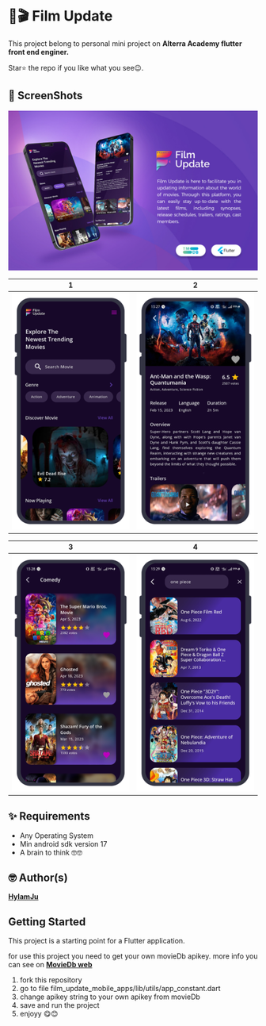 # 🍿🎬 Film Update 

This project belong to personal mini project on 
**Alterra Academy flutter front end enginer.**

Star⭐ the repo if you like what you see😉.


## 📸 ScreenShots

<img src="media/banner.jpg"/>

| 1 | 2|
|------|-------|
|<img src="media/1.png" width="400">|<img src="media/2.png" width="400">|

| 3 | 4|
|------|-------|
|<img src="media/3.png" width="400">|<img src="media/4.png" width="400">|



## ✨ Requirements
* Any Operating System
* Min android sdk version 17
* A brain to think 🤓🤓

## 🤓 Author(s)
[**HyIamJu**](https://github.com/HyIamJu)

## Getting Started

This project is a starting point for a Flutter application.

for use this project you need to get your own movieDb apikey.
more info you can see on [**MovieDb web**](https://developers.themoviedb.org/3/getting-started/introduction)

1. fork this repository
2. go to file film_update_mobile_apps/lib/utils/app_constant.dart
3. change apikey string to your own apikey from movieDb
4. save and run the project
5. enjoyy 😋😊
